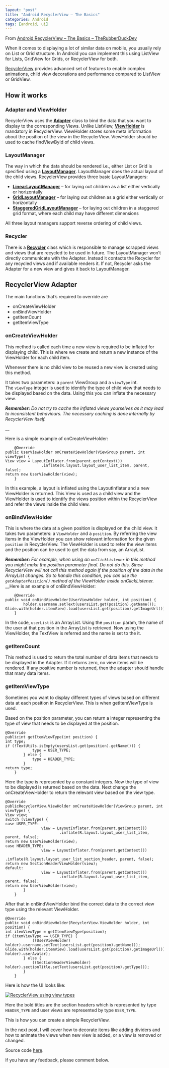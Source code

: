 ```yaml
---
layout: "post"
title: "Android RecyclerView – The Basics"
categories: Android
tags: [android, ui]
---
```


From [Android RecyclerView – The Basics – TheRubberDuckDev](https://therubberduckdev.wordpress.com/2017/10/09/android-recyclerview-the-basics/)

When it comes to displaying a lot of similar data on mobile, you usually rely on List or Grid structure. In Android you can implement this using ListView for Lists, GridView for Grids, or RecyclerView for both.

[RecyclerView](https://developer.android.com/reference/android/support/v7/widget/RecyclerView.html) provides advanced set of features to enable complex animations, child view decorations and performance compared to ListView or GridView.

## How it works

### Adapter and ViewHolder

RecyclerView uses the **[Adapter](https://developer.android.com/reference/android/support/v7/widget/RecyclerView.Adapter.html)** class to bind the data that you want to display to the corresponding Views. Unlike ListView, **[ViewHolder](https://developer.android.com/reference/android/support/v7/widget/RecyclerView.ViewHolder.html)** is mandatory in RecyclerView. ViewHolder stores some meta information about the position of the view in the RecyclerView. ViewHolder should be used to cache findViewById of child views.

### LayoutManager

The way in which the data should be rendered i.e., either List or Grid is specified using a **[LayoutManager](https://developer.android.com/reference/android/support/v7/widget/RecyclerView.LayoutManager.html)**. LayoutManager does the actual layout of the child views. RecyclerView provides three basic LayoutManagers:

* **[LinearLayoutManager](https://developer.android.com/reference/android/support/v7/widget/LinearLayoutManager.html)** – for laying out children as a list either vertically or horizontally
* **[GridLayoutManager](https://developer.android.com/reference/android/support/v7/widget/GridLayoutManager.html)** – for laying out children as a grid either vertically or horizontally
* **[StaggeredGridLayoutManager](https://developer.android.com/reference/android/support/v7/widget/StaggeredGridLayoutManager.html)** – for laying out children in a staggered grid format, where each child may have different dimensions

All three layout managers support reverse ordering of child views.

### Recycler

There is a **[Recycler](https://developer.android.com/reference/android/support/v7/widget/RecyclerView.Recycler.html)** class which is responsible to manage scrapped views and views that are recycled to be used in future. The LayoutManager won’t directly communicate with the Adapter. Instead it contacts the Recycler for any recycled views and if available renders it. If not, Recycler asks the Adapter for a new view and gives it back to LayoutManager.

## RecyclerView Adapter

The main functions that’s required to override are

* onCreateViewHolder
* onBindViewHolder
* getItemCount
* getItemViewType

### **onCreateViewHolder**

This method is called each time a new view is required to be inflated for displaying child. This is where we create and return a new instance of the ViewHolder for each child item.

Whenever there is no child view to be reused a new view is created using this method.

It takes two parameters: a `parent` ViewGroup and a `viewType` int.  
The `viewType` integer is used to identify the type of child view that needs to be displayed based on the data. Using this you can inflate the necessary view.

_**Remember:** Do not try to cache the inflated views yourselves as it may lead to inconsistent behaviours. The necessary caching is done internally by RecyclerView itself._

  __

Here is a simple example of onCreateViewHolder:

```
    @Override  
public UserViewHolder onCreateViewHolder(ViewGroup parent, int viewType) {  
View view = LayoutInflater.from(parent.getContext())  
                .inflate(R.layout.layout_user_list_item, parent, false);  
return new UserViewHolder(view);  
    }  

```

In this example, a layout is inflated using the LayoutInflater and a new ViewHolder is returned. This View is used as a child view and the ViewHolder is used to identify the views position within the RecyclerView and refer the views inside the child view.

### onBindViewHolder

This is where the data at a given position is displayed on the child view. It takes two parameters: a `ViewHolder` and a `position`. By referring the view items in the ViewHolder you can show relevant information for the given `position` in RecyclerView. The ViewHolder is used to refer the view items and the position can be used to get the data from say, an ArrayList.

**_Remember:_** _For example, when using an `onClickListener` in this method you might make the position parameter final. Do not do this. Since RecyclerView will not call this method again if the position of the data in the ArrayList changes. So to handle this condition, you can use the `getAdapterPosition()` method of the ViewHolder inside onClickListener._  
  __Here is an example of onBindViewHolder:

```
    @Override  
public void onBindViewHolder(UserViewHolder holder, int position) {  
        holder.username.setText(usersList.get(position).getName());  
Glide.with(holder.itemView).load(usersList.get(position).getImageUrl()).into(holder.userAvatar);  
    }  

```

In the code, `userList` is an ArrayList. Using the `position` param, the name of the user at that position in the ArrayList is retrieved. Now using the ViewHolder, the TextView is referred and the name is set to the it.

### getItemCount

This method is used to return the total number of data items that needs to be displayed in the Adapter. If it returns zero, no view items will be rendered. If any positive number is returned, then the adapter should handle that many data items.

### getItemViewType

Sometimes you want to display different types of views based on different data at each position in RecyclerView. This is when getItemViewType is used.

Based on the position parameter, you can return a integer representing the type of view that needs to be displayed at the position.

```
@Override  
publicint getItemViewType(int position) {  
int type;  
if (!TextUtils.isEmpty(usersList.get(position).getName())) {  
            type = USER_TYPE;  
        } else {  
            type = HEADER_TYPE;  
        }  
return type;  
    }  

```

Here the type is represented by a constant integers. Now the type of view to be displayed is returned based on the data. Next change the onCreateViewHolder to return the relevant view based on the view type.

```
@Override  
publicRecyclerView.ViewHolder onCreateViewHolder(ViewGroup parent, int viewType) {  
View view;  
switch (viewType) {  
case USER_TYPE:  
                view = LayoutInflater.from(parent.getContext())  
                        .inflate(R.layout.layout_user_list_item, parent, false);  
return new UserViewHolder(view);  
case HEADER_TYPE:  
                view = LayoutInflater.from(parent.getContext())  
                        .inflate(R.layout.layout_user_list_section_header, parent, false);  
return new SectionHeaderViewHolder(view);  
default:  
                view = LayoutInflater.from(parent.getContext())  
                        .inflate(R.layout.layout_user_list_item, parent, false);  
return new UserViewHolder(view);  
        }  
    }  

```

After that in onBindViewHolder bind the correct data to the correct view type using the relevant ViewHolder.

```
@Override  
public void onBindViewHolder(RecyclerView.ViewHolder holder, int position) {  
int itemViewType = getItemViewType(position);  
if (itemViewType == USER_TYPE) {  
            ((UserViewHolder) holder).username.setText(usersList.get(position).getName());  
Glide.with(holder.itemView).load(usersList.get(position).getImageUrl()).into(((UserViewHolder) holder).userAvatar);  
        } else {  
            ((SectionHeaderViewHolder) holder).sectionTitle.setText(usersList.get(position).getType());  
        }  
    }  

```

Here is how the UI looks like:

[![RecyclerView using view types](https://therubberduckdev.files.wordpress.com/2017/10/screenshot_20171009-003555.jpg?w=360&h=640 "RecyclerView list using view types")](https://therubberduckdev.files.wordpress.com/2017/10/screenshot_20171009-003555.jpg)

Here the bold titles are the section headers which is represented by type `HEADER_TYPE` and user views are represented by type `USER_TYPE`.

This is how you can create a simple RecyclerView.

In the next post, I will cover how to decorate items like adding dividers and how to animate the views when new view is added, or a view is removed or changed.

Source code [here](https://github.com/sjthn/RecyclerViewDemo).

If you have any feedback, please comment below.